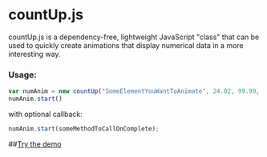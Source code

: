 countUp.js
==========

countUp.js is a dependency-free, lightweight JavaScript "class" that can be used to quickly create animations that display numerical data in a more interesting way.

### Usage:

```js
var numAnim = new countUp("SomeElementYouWantToAnimate", 24.02, 99.99, 2, 1.5)
numAnim.start()
```

with optional callback:

```js
numAnim.start(someMethodToCallOnComplete);
```

##[Try the demo](http://inorganik.github.io/countUp.js)
